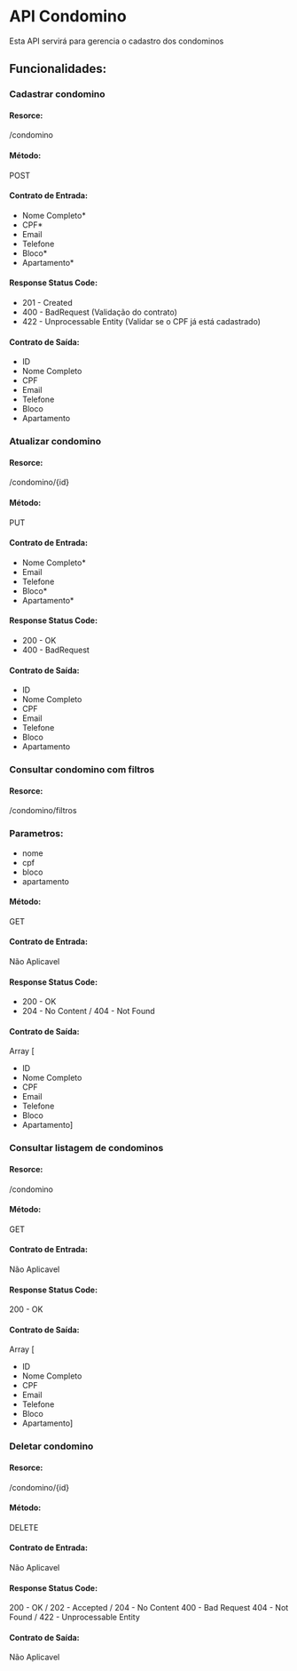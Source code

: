 # API Condomino

Esta API servirá para gerencia o cadastro dos condominos

## Funcionalidades:

### Cadastrar condomino

#### Resorce: 
/condomino

#### Método:
POST

#### Contrato de Entrada:
* Nome Completo*
* CPF*
* Email
* Telefone
* Bloco*
* Apartamento*

#### Response Status Code:
* 201 - Created
* 400 - BadRequest (Validação do contrato)
* 422 - Unprocessable Entity (Validar se o CPF já está cadastrado)

#### Contrato de Saída:
* ID
* Nome Completo
* CPF
* Email
* Telefone
* Bloco
* Apartamento

### Atualizar condomino

#### Resorce:
/condomino/{id}

#### Método:
PUT

#### Contrato de Entrada:
* Nome Completo*
* Email
* Telefone
* Bloco*
* Apartamento*

#### Response Status Code:
* 200 - OK
* 400 - BadRequest

#### Contrato de Saída:
* ID
* Nome Completo
* CPF
* Email
* Telefone
* Bloco
* Apartamento

### Consultar condomino com filtros

#### Resorce:
/condomino/filtros

### Parametros:
* nome
* cpf
* bloco
* apartamento

#### Método:
GET

#### Contrato de Entrada:
Não Aplicavel

#### Response Status Code:
* 200 - OK
* 204 - No Content / 404 - Not Found

#### Contrato de Saída:
Array [
* ID
* Nome Completo
* CPF
* Email
* Telefone
* Bloco
* Apartamento]

### Consultar listagem de condominos

#### Resorce:
/condomino

#### Método:
GET

#### Contrato de Entrada:
Não Aplicavel

#### Response Status Code:
200 - OK

#### Contrato de Saída:
Array [
* ID
* Nome Completo
* CPF
* Email
* Telefone
* Bloco
* Apartamento]

### Deletar condomino

#### Resorce:
/condomino/{id}

#### Método:
DELETE

#### Contrato de Entrada:
Não Aplicavel

#### Response Status Code:
200 - OK / 202 - Accepted / 204 - No Content
400 - Bad Request
404 - Not Found / 422 - Unprocessable Entity

#### Contrato de Saída:
Não Aplicavel 


